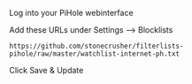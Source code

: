 Log into your PiHole webinterface

Add these URLs under Settings --> Blocklists

```
https://github.com/stonecrusher/filterlists-pihole/raw/master/watchlist-internet-ph.txt
```

Click Save & Update